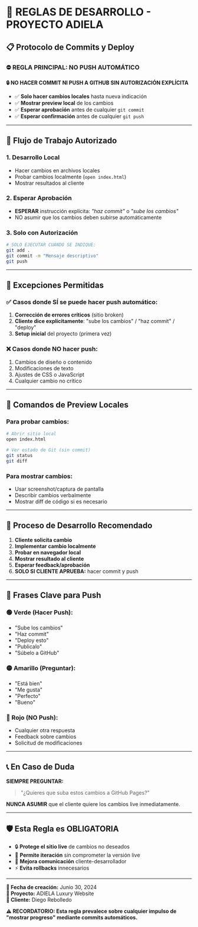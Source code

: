 # 🚨 REGLAS DE DESARROLLO - PROYECTO ADIELA

## 📋 **Protocolo de Commits y Deploy**

### ⛔ **REGLA PRINCIPAL: NO PUSH AUTOMÁTICO**

**🔒 NO HACER COMMIT NI PUSH A GITHUB SIN AUTORIZACIÓN EXPLÍCITA**

- ✅ **Solo hacer cambios locales** hasta nueva indicación
- ✅ **Mostrar preview local** de los cambios
- ✅ **Esperar aprobación** antes de cualquier `git commit`
- ✅ **Esperar confirmación** antes de cualquier `git push`

---

## 🔄 **Flujo de Trabajo Autorizado**

### **1. Desarrollo Local**
- Hacer cambios en archivos locales
- Probar cambios localmente (`open index.html`)
- Mostrar resultados al cliente

### **2. Esperar Aprobación**
- **ESPERAR** instrucción explícita: *"haz commit"* o *"sube los cambios"*
- NO asumir que los cambios deben subirse automáticamente

### **3. Solo con Autorización**
```bash
# SOLO EJECUTAR CUANDO SE INDIQUE:
git add .
git commit -m "Mensaje descriptivo"
git push
```

---

## 🎯 **Excepciones Permitidas**

### **✅ Casos donde SÍ se puede hacer push automático:**
1. **Corrección de errores críticos** (sitio broken)
2. **Cliente dice explícitamente**: "sube los cambios" / "haz commit" / "deploy"
3. **Setup inicial** del proyecto (primera vez)

### **❌ Casos donde NO hacer push:**
1. Cambios de diseño o contenido
2. Modificaciones de texto
3. Ajustes de CSS o JavaScript
4. Cualquier cambio no crítico

---

## 📱 **Comandos de Preview Locales**

### **Para probar cambios:**
```bash
# Abrir sitio local
open index.html

# Ver estado de Git (sin commit)
git status
git diff
```

### **Para mostrar cambios:**
- Usar screenshot/captura de pantalla
- Describir cambios verbalmente
- Mostrar diff de código si es necesario

---

## 🎨 **Proceso de Desarrollo Recomendado**

1. **Cliente solicita cambio**
2. **Implementar cambio localmente**
3. **Probar en navegador local**
4. **Mostrar resultado al cliente**
5. **Esperar feedback/aprobación**
6. **SOLO SI CLIENTE APRUEBA:** hacer commit y push

---

## 🚦 **Frases Clave para Push**

### **🟢 Verde (Hacer Push):**
- "Sube los cambios"
- "Haz commit"
- "Deploy esto"
- "Publicalo"
- "Súbelo a GitHub"

### **🟡 Amarillo (Preguntar):**
- "Está bien"
- "Me gusta"
- "Perfecto"
- "Bueno"

### **🔴 Rojo (NO Push):**
- Cualquier otra respuesta
- Feedback sobre cambios
- Solicitud de modificaciones

---

## 📞 **En Caso de Duda**

**SIEMPRE PREGUNTAR:**
> "¿Quieres que suba estos cambios a GitHub Pages?"

**NUNCA ASUMIR** que el cliente quiere los cambios live inmediatamente.

---

## 🛡️ **Esta Regla es OBLIGATORIA**

- 🔒 **Protege el sitio live** de cambios no deseados
- 🎯 **Permite iteración** sin comprometer la versión live
- 👥 **Mejora comunicación** cliente-desarrollador
- ⚡ **Evita rollbacks** innecesarios

---

**📅 Fecha de creación:** Junio 30, 2024  
**🎯 Proyecto:** ADIELA Luxury Website  
**👤 Cliente:** Diego Rebolledo  

**⚠️ RECORDATORIO: Esta regla prevalece sobre cualquier impulso de "mostrar progreso" mediante commits automáticos.** 